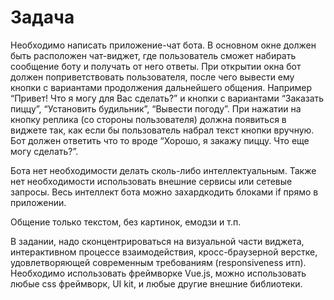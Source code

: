 # Задача

Необходимо написать приложение-чат бота. В основном окне должен быть расположен чат-виджет, где пользователь сможет набирать сообщение боту и получать от него ответы. При открытии окна бот должен поприветствовать пользователя, после чего вывести ему кнопки с вариантами продолжения дальнейшего общения. Например “Привет! Что я могу для Вас сделать?” и кнопки с вариантами “Заказать пиццу”, “Установить будильник”, “Вывести погоду”. При нажатии на кнопку реплика (со стороны пользователя) должна появиться в виджете так, как если бы пользователь набрал текст кнопки вручную. Бот должен ответить что то вроде “Хорошо, я закажу пиццу. Что еще могу сделать?”.

Бота нет необходимости делать сколь-либо интеллектуальным. Также нет необходимости использовать внешние сервисы или сетевые запросы. Весь интеллект бота можно захардкодить блоками if прямо в приложении.

Общение только текстом, без картинок, емодзи и т.п.

В задании, надо сконцентрироваться на визуальной части виджета, интерактивном процессе взаимодействия, кросс-браузерной верстке, удовлетворяющей современным требованиям (responsiveness итп). Необходимо использовать фреймворке Vue.js, можно использовать любые css фреймворк, UI kit, и любые другие внешние библиотеки.
